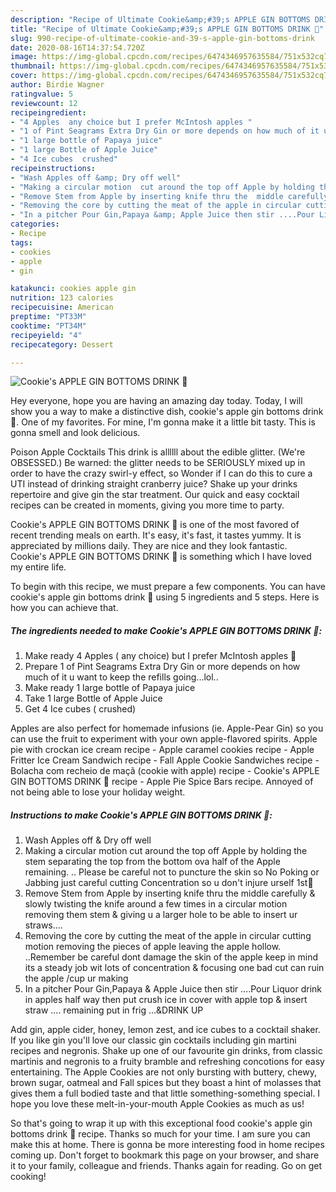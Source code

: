 ```yaml
---
description: "Recipe of Ultimate Cookie&amp;#39;s APPLE GIN BOTTOMS DRINK 💋"
title: "Recipe of Ultimate Cookie&amp;#39;s APPLE GIN BOTTOMS DRINK 💋"
slug: 990-recipe-of-ultimate-cookie-and-39-s-apple-gin-bottoms-drink
date: 2020-08-16T14:37:54.720Z
image: https://img-global.cpcdn.com/recipes/6474346957635584/751x532cq70/cookies-apple-gin-bottoms-drink-💋-recipe-main-photo.jpg
thumbnail: https://img-global.cpcdn.com/recipes/6474346957635584/751x532cq70/cookies-apple-gin-bottoms-drink-💋-recipe-main-photo.jpg
cover: https://img-global.cpcdn.com/recipes/6474346957635584/751x532cq70/cookies-apple-gin-bottoms-drink-💋-recipe-main-photo.jpg
author: Birdie Wagner
ratingvalue: 5
reviewcount: 12
recipeingredient:
- "4 Apples  any choice but I prefer McIntosh apples "
- "1 of Pint Seagrams Extra Dry Gin or more depends on how much of it u want to keep the refills goinglol"
- "1 large bottle of Papaya juice"
- "1 large Bottle of Apple Juice"
- "4 Ice cubes  crushed"
recipeinstructions:
- "Wash Apples off &amp; Dry off well"
- "Making a circular motion  cut around the top off Apple by holding the stem separating the top from the bottom ova half of the Apple remaining. .. Please be careful not to puncture the skin so No Poking or Jabbing just careful cutting  Concentration so u don&#39;t injure urself 1st🔪"
- "Remove Stem from Apple by inserting knife thru the  middle carefully &amp; slowly  twisting the knife around a few times in a circular motion removing them stem &amp; giving u a larger hole to be able to insert ur straws...."
- "Removing the core by cutting the meat of the apple in circular cutting motion removing the pieces of apple leaving the apple hollow.  ..Remember be careful dont damage the skin of the apple keep in mind its a steady job wit lots of concentration &amp; focusing one bad cut can ruin the apple /cup ur making"
- "In a pitcher Pour Gin,Papaya &amp; Apple Juice then stir ....Pour Liquor drink in apples half way then put crush ice in cover with apple top &amp; insert straw .... remaining put in frig ...&amp;DRINK UP"
categories:
- Recipe
tags:
- cookies
- apple
- gin

katakunci: cookies apple gin 
nutrition: 123 calories
recipecuisine: American
preptime: "PT33M"
cooktime: "PT34M"
recipeyield: "4"
recipecategory: Dessert

---
```



![Cookie&#39;s APPLE GIN BOTTOMS DRINK 💋](https://img-global.cpcdn.com/recipes/6474346957635584/751x532cq70/cookies-apple-gin-bottoms-drink-💋-recipe-main-photo.jpg)

Hey everyone, hope you are having an amazing day today. Today, I will show you a way to make a distinctive dish, cookie&#39;s apple gin bottoms drink 💋. One of my favorites. For mine, I'm gonna make it a little bit tasty. This is gonna smell and look delicious.

Poison Apple Cocktails This drink is allllll about the edible glitter. (We&#39;re OBSESSED.) Be warned: the glitter needs to be SERIOUSLY mixed up in order to have the crazy swirl-y effect, so Wonder if I can do this to cure a UTI instead of drinking straight cranberry juice? Shake up your drinks repertoire and give gin the star treatment. Our quick and easy cocktail recipes can be created in moments, giving you more time to party.

Cookie&#39;s APPLE GIN BOTTOMS DRINK 💋 is one of the most favored of recent trending meals on earth. It's easy, it's fast, it tastes yummy. It is appreciated by millions daily. They are nice and they look fantastic. Cookie&#39;s APPLE GIN BOTTOMS DRINK 💋 is something which I have loved my entire life.


To begin with this recipe, we must prepare a few components. You can have cookie&#39;s apple gin bottoms drink 💋 using 5 ingredients and 5 steps. Here is how you can achieve that.

<!--inarticleads1-->

##### The ingredients needed to make Cookie&#39;s APPLE GIN BOTTOMS DRINK 💋:

1. Make ready 4 Apples ( any choice) but I prefer McIntosh apples 🍎
1. Prepare 1 of Pint Seagrams Extra Dry Gin or more depends on how much of it u want to keep the refills going...lol..
1. Make ready 1 large bottle of Papaya juice
1. Take 1 large Bottle of Apple Juice
1. Get 4 Ice cubes ( crushed)


Apples are also perfect for homemade infusions (ie. Apple-Pear Gin) so you can use the fruit to experiment with your own apple-flavored spirits. Apple pie with crockan ice cream recipe - Apple caramel cookies recipe - Apple Fritter Ice Cream Sandwich recipe - Fall Apple Cookie Sandwiches recipe - Bolacha com recheio de maçã (cookie with apple) recipe - Cookie&#39;s APPLE GIN BOTTOMS DRINK 💋 recipe - Apple Pie Spice Bars recipe. Annoyed of not being able to lose your holiday weight. 

<!--inarticleads2-->

##### Instructions to make Cookie&#39;s APPLE GIN BOTTOMS DRINK 💋:

1. Wash Apples off &amp; Dry off well
1. Making a circular motion  cut around the top off Apple by holding the stem separating the top from the bottom ova half of the Apple remaining. .. Please be careful not to puncture the skin so No Poking or Jabbing just careful cutting  Concentration so u don&#39;t injure urself 1st🔪
1. Remove Stem from Apple by inserting knife thru the  middle carefully &amp; slowly  twisting the knife around a few times in a circular motion removing them stem &amp; giving u a larger hole to be able to insert ur straws....
1. Removing the core by cutting the meat of the apple in circular cutting motion removing the pieces of apple leaving the apple hollow.  ..Remember be careful dont damage the skin of the apple keep in mind its a steady job wit lots of concentration &amp; focusing one bad cut can ruin the apple /cup ur making
1. In a pitcher Pour Gin,Papaya &amp; Apple Juice then stir ....Pour Liquor drink in apples half way then put crush ice in cover with apple top &amp; insert straw .... remaining put in frig ...&amp;DRINK UP


Add gin, apple cider, honey, lemon zest, and ice cubes to a cocktail shaker. If you like gin you&#39;ll love our classic gin cocktails including gin martini recipes and negronis. Shake up one of our favourite gin drinks, from classic martinis and negronis to a fruity bramble and refreshing concotions for easy entertaining. The Apple Cookies are not only bursting with buttery, chewy, brown sugar, oatmeal and Fall spices but they boast a hint of molasses that gives them a full bodied taste and that little something-something special. I hope you love these melt-in-your-mouth Apple Cookies as much as us! 

So that's going to wrap it up with this exceptional food cookie&#39;s apple gin bottoms drink 💋 recipe. Thanks so much for your time. I am sure you can make this at home. There is gonna be more interesting food in home recipes coming up. Don't forget to bookmark this page on your browser, and share it to your family, colleague and friends. Thanks again for reading. Go on get cooking!
